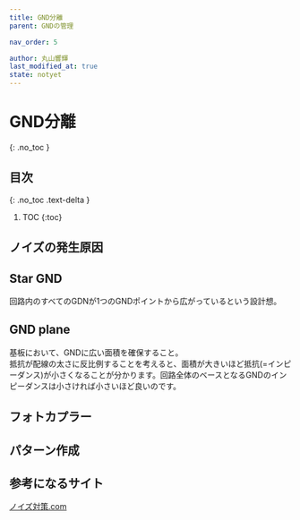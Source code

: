 ```yaml
---
title: GND分離
parent: GNDの管理

nav_order: 5

author: 丸山響輝
last_modified_at: true
state: notyet
---
```


# **GND分離**
{: .no_toc }

## 目次
{: .no_toc .text-delta }

1. TOC
{:toc}

## ノイズの発生原因


## Star GND
回路内のすべてのGDNが1つのGNDポイントから広がっているという設計想。  


## GND plane
基板において、GNDに広い面積を確保すること。  
抵抗が配線の太さに反比例することを考えると、面積が大きいほど抵抗(=インピーダンス)が小さくなることが分かります。回路全体のベースとなるGNDのインピーダンスは小さければ小さいほど良いのです。  


## フォトカプラー


## パターン作成


## 参考になるサイト
[ノイズ対策.com](https://www.noise-counterplan.com/tweet/622/)
